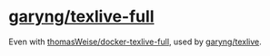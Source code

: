# [garyng/texlive-full](http://hub.docker.com/r/garyng/texlive-full/)

Even with [thomasWeise/docker-texlive-full](https://github.com/thomasWeise/docker-texlive-full), used by [garyng/texlive](https://github.com/garyng/texlive).